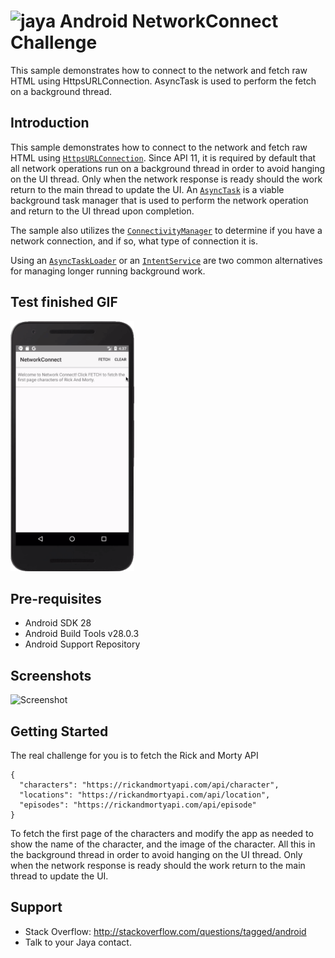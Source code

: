 
![jaya](https://media-exp1.licdn.com/dms/image/C4E0BAQFrbiHicAxtPQ/company-logo_200_200/0?e=2159024400&v=beta&t=BQz9RsRUILUmnZ4JM6poK5XCxSAvVuefloBcLVolmR0)
Android NetworkConnect Challenge
===================================

This sample demonstrates how to connect to the network and fetch raw HTML using
HttpsURLConnection. AsyncTask is used to perform the fetch on a background thread.

Introduction
------------

This sample demonstrates how to connect to the network and fetch raw HTML using
[`HttpsURLConnection`][4]. Since API 11, it is required by default that all network
operations run on a background thread in order to avoid hanging on the UI thread. Only
when the network response is ready should the work return to the main thread to update
the UI. An [`AsyncTask`][3] is a viable background task manager that is used to perform
the network operation and return to the UI thread upon completion.

The sample also utilizes the [`ConnectivityManager`][1] to determine if you have
a network connection, and if so, what type of connection it is.

Using an [`AsyncTaskLoader`][6] or an [`IntentService`][5] are two common alternatives
for managing longer running background work.

[1]: https://developer.android.com/reference/android/net/ConnectivityManager.html
[2]: https://developer.android.com/reference/android/net/NetworkInfo.html
[3]: https://developer.android.com/reference/android/os/AsyncTask.html
[4]: https://developer.android.com/reference/javax/net/ssl/HttpsURLConnection.html
[5]: https://developer.android.com/reference/android/app/IntentService.html
[6]: https://developer.android.com/reference/android/content/AsyncTaskLoader.html


Test finished GIF
--------------

<img src="screenshots/test.gif" height="400" alt="Screenshot"/> 

Pre-requisites
--------------

- Android SDK 28
- Android Build Tools v28.0.3
- Android Support Repository

Screenshots
-------------

<img src="screenshots/main.png" height="400" alt="Screenshot"/> 

Getting Started
---------------

The real challenge for you is to fetch the Rick and Morty API
````
{
  "characters": "https://rickandmortyapi.com/api/character",
  "locations": "https://rickandmortyapi.com/api/location",
  "episodes": "https://rickandmortyapi.com/api/episode"
}
````
To fetch the first page of the characters and modify the app as needed to show the name of the character, and the image of the character.
All this in the background thread in order to avoid hanging on the UI thread. Only
when the network response is ready should the work return to the main thread to update
the UI.

Support
-------

- Stack Overflow: http://stackoverflow.com/questions/tagged/android
- Talk to your Jaya contact.
